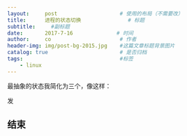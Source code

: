 ```yaml
---
layout:     post                    # 使用的布局（不需要改）
title:      进程的状态切换               # 标题 
subtitle:     #副标题
date:       2017-7-16              # 时间
author:     co                      # 作者
header-img: img/post-bg-2015.jpg    #这篇文章标题背景图片
catalog: true                       # 是否归档
tags:                               #标签
    - linux
---
```

最抽象的状态我简化为三个，像这样：

发

## 结束